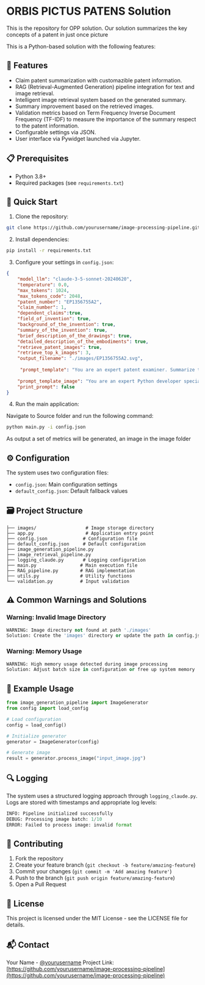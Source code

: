 # ORBIS PICTUS PATENS Solution

This is the repository for OPP solution. Our solution summarizes the key concepts of a patent in just once picture

This is a Python-based solution with the following features:

## 🌟 Features

- Claim patent summarization with customazible patent information.
- RAG (Retrieval-Augmented Generation) pipeline integration for text and image retrieval.
- Intelligent image retrieval system based on the generated summary.
- Summary improvement based on the retrieved images.
- Validation metrics based on Term Frequency Inverse Document Frequency (TF-IDF) to measure the importance of the summary respect to the patent information.
- Configurable settings via JSON.
- User interface via Pywidget launched via Jupyter.

## 📋 Prerequisites

- Python 3.8+
- Required packages (see `requirements.txt`)

## 🚀 Quick Start

1. Clone the repository:
```bash
git clone https://github.com/yourusername/image-processing-pipeline.git
```

2. Install dependencies:
```bash
pip install -r requirements.txt
```

3. Configure your settings in `config.json`:
```json
{
    "model_llm": "claude-3-5-sonnet-20240620",
    "temperature": 0.0,
    "max_tokens": 1024,
    "max_tokens_code": 2048,
    "patent_number": "EP1356755A2",
    "claim_number": 1,
    "dependent_claims":true,
    "field_of_invention": true,
    "background_of_the_invention": true,
    "summary_of_the_invention": true,
    "brief_description_of_the_drawings": true,
    "detailed_description_of_the_embodiments": true,
    "retrieve_patent_images": true,
    "retrieve_top_k_images": 3,
    "output_filename": "./images/EP1356755A2.svg",
    
     "prompt_template": "You are an expert patent examiner. Summarize the following claim and extract the reference numbers:\n{information}\nReturn the information as a JSON using the following template with fields:\n\"summary\":\"summary description\",\n\"reference\":\n with subfields the reference number \"reference number\":\"reference1\",\n        \"reference number\": \"reference2\"",
    
    "prompt_template_image": "You are an expert Python developer specializing in SVG image generation.Create a Python script to draw an SVG image for the following claim:\n{information}\nUse the following requirements and return the complete Python script:\nUse the svgwrite library to create the SVG image.\nInclude the title of the invention.\nUse a canvas size of 512x512 pixels\nChoose appropriate shapes for each object in the claim.\nUse distinct colors for each object or category.\n Use arrows to indicate directions when needed.\nInclude a legend that doesn't overlap with the main image.\nEvery element needs to have a legend.\nPosition the legend in the top left corner of the image and make sure it does not fall outside of borders\nUse small icons and text to represent each item in the legend\nAdd appropriate labels or text where necessary to clarify the image.\nEnsure the code is well-commented and easy to understand.\n Do not use mm as position.\n Name the image {output_filename}",
    "print_prompt": false
}

```

4. Run the main application:

Navigate to Source folder and run the following command:

```bash
python main.py -i config.json
```
As output a set of metrics will be generated, an image in the image folder
## ⚙️ Configuration

The system uses two configuration files:
- `config.json`: Main configuration settings
- `default_config.json`: Default fallback values

## 🗃️ Project Structure

```
├── images/                  # Image storage directory
├── app.py                   # Application entry point
├── config.json             # Configuration file
├── default_config.json     # Default configuration
├── image_generation_pipeline.py
├── image_retrieval_pipeline.py
├── logging_claude.py       # Logging configuration
├── main.py                # Main execution file
├── RAG_pipeline.py        # RAG implementation
├── utils.py               # Utility functions
└── validation.py          # Input validation
```

## ⚠️ Common Warnings and Solutions

### Warning: Invalid Image Directory
```python
WARNING: Image directory not found at path './images'
Solution: Create the 'images' directory or update the path in config.json
```

### Warning: Memory Usage
```python
WARNING: High memory usage detected during image processing
Solution: Adjust batch size in configuration or free up system memory
```

## 📝 Example Usage

```python
from image_generation_pipeline import ImageGenerator
from config import load_config

# Load configuration
config = load_config()

# Initialize generator
generator = ImageGenerator(config)

# Generate image
result = generator.process_image("input_image.jpg")
```

## 🔍 Logging

The system uses a structured logging approach through `logging_claude.py`. Logs are stored with timestamps and appropriate log levels:

```python
INFO: Pipeline initialized successfully
DEBUG: Processing image batch: 1/10
ERROR: Failed to process image: invalid format
```

## 🤝 Contributing

1. Fork the repository
2. Create your feature branch (`git checkout -b feature/amazing-feature`)
3. Commit your changes (`git commit -m 'Add amazing feature'`)
4. Push to the branch (`git push origin feature/amazing-feature`)
5. Open a Pull Request

## 📄 License

This project is licensed under the MIT License - see the LICENSE file for details.

## 📬 Contact

Your Name - [@yourusername](https://twitter.com/yourusername)
Project Link: [https://github.com/yourusername/image-processing-pipeline](https://github.com/yourusername/image-processing-pipeline)
